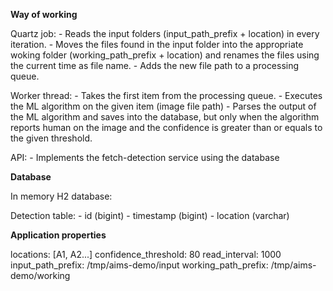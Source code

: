 **Way of working**

Quartz job:
	- Reads the input folders (input_path_prefix + location) in every iteration.
	- Moves the files found in the input folder into the appropriate woking folder (working_path_prefix + location) and renames the files using the current time as file name.
	- Adds the new file path to a processing queue.
	
Worker thread:
	- Takes the first item from the processing queue.
	- Executes the ML algorithm on the given item (image file path)
	- Parses the output of the ML algorithm and saves into the database, but only when the algorithm reports human on the image and the confidence is greater than or equals to the given threshold.

API:
	- Implements the fetch-detection service using the database

**Database**

In memory H2 database:

Detection table:
	- id (bigint)
	- timestamp (bigint)
	- location (varchar)

**Application properties**

locations: [A1, A2...]
confidence_threshold: 80
read_interval: 1000
input_path_prefix: /tmp/aims-demo/input
working_path_prefix: /tmp/aims-demo/working